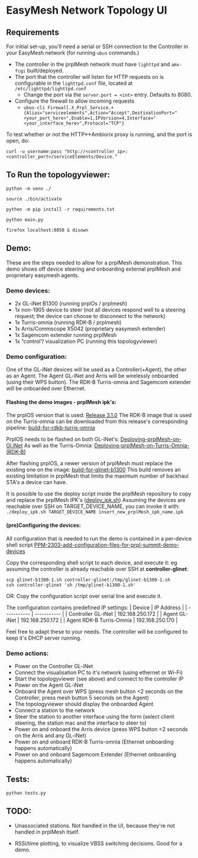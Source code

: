 # **EasyMesh Network Topology UI**

## **Requirements**
For initial set-up, you'll need a serial or SSH connection to the Controller in your EasyMesh network (for running `ubus` commands.)
- The controller in the prplMesh network must have `lighttpd` and `amx-fcgi` built/deployed.
- The port that the controller will listen for HTTP requests on is configurable in the `lighttpd.conf` file,
located at `/etc/lighttpd/lighttpd.conf`
    - Change the port via the `server.port = <int>` entry. Defaults to 8080.
- Configure the firewall to allow incoming requests
    - `ubus-cli Firewall.X_Prpl_Service.+{Alias="serviceelements",Action="Accept",DestinationPort="<your_port_here>",Enable=1,IPVersion=4,Interface="<your_interface_here>",Protocol="TCP"}`

To test whether or not the HTTP<->Ambiorix proxy is running, and the port is open, do:

`curl -u username:pass "http://<controller_ip>:<controller_port>/serviceElements/Device."`

## **To Run the topologyviewer:**

`python -m venv ./`

`source ./bin/activate`

`python -m pip install -r requirements.txt`

`python main.py`

`firefox localhost:8050 & disown`

## **Demo:**
These are the steps needed to allow for a prplMesh demonstration.
This demo shows off device steering and onboarding external prplMesh and proprietary easymesh agents.

### **Demo devices:**
- 2x GL-iNet B1300 (running prplOs / prplmesh)
- 1x non-1905 device to steer (not all devices respond well to a steering request; the device can choose to disconnect to the network)
- 1x Turris-omnia (running RDK-B / prplmesh)
- 1x Arris/Commscope X5042 (proprietary easymesh extender)
- 1x Sagemcom extender running prplMesh
- 1x “control”/ visualization PC (running this topologyviewer)

### **Demo configuration:**
One of the GL-iNet devices will be used as a Controller(+Agent), the other as an Agent.
The Agent GL-iNet and Arris will be wirelessly onboarded (using their WPS button).
The RDK-B Turris-omnia and Sagemcom extender will be onboarded over Ethernet.

#### **Flashing the demo images - prplMesh ipk's:**
The prplOS version that is used: [Release 3.1.0](https://gitlab.com/prpl-foundation/prplmesh/prplMesh/-/releases/3.1.0)
The RDK-B image that is used on the Turris-omnia can be downloaded from this release's corresponding pipeline: [build-for-rdkb-turris-omnia](https://gitlab.com/prpl-foundation/prplmesh/prplMesh/-/jobs/3120295567)

PrplOS needs to be flashed on both GL-iNet's: [Deploying-prplMesh-on-Gl.iNet](https://gitlab.com/prpl-foundation/prplmesh/prplMesh/-/wikis/Deploying-prplMesh-on-Gl.iNet)
As well as the Turris-Omnia: [Deploying-prplMesh-on-Turris-Omnia-(RDK-B)](https://gitlab.com/prpl-foundation/prplmesh/prplMesh/-/wikis/Deploying-prplMesh-on-Turris-Omnia-(RDK-B))

After flashing prplOS, a newer version of prplMesh must replace the existing one on the image: [build-for-glinet-b1300](https://gitlab.com/prpl-foundation/prplmesh/prplMesh/-/jobs/3189663642)
This build removes an existing limitation in prplMesh that limits the maximum number of backhaul STA's a device can have.

It is possible to use the deploy script inside the prplMesh repository to copy and replace the prplMesh IPK's ([deploy_ipk.sh](https://gitlab.com/prpl-foundation/prplmesh/prplMesh/-/raw/master/tools/deploy_ipk.sh))
Assuming the devices are reachable over SSH on TARGET_DEVICE_NAME, you can invoke it with:
`./deploy_ipk.sh TARGET_DEVICE_NAME insert_new_prplMesh_ipk_name.ipk`

#### **(pre)Configuring the devices:**
All configuration that is needed to run the demo is contained in a per-device shell script [PPM-2303-add-configuration-files-for-prpl-summit-demo-devices](https://gitlab.com/prpl-foundation/prplmesh/prplMesh/-/tree/feature/PPM-2303-add-configuration-files-for-prpl-summit-demo-devices/ci/configuration/demo/prpl_summit_2022)

Copy the corresponding shell script to each device, and execute it:
eg assuming the controller is already reachable over SSH at **controller-glinet**:
```
scp glinet-b1300-1.sh controller-glinet:/tmp/glinet-b1300-1.sh
ssh controller-glinet 'sh /tmp/glinet-b1300-1.sh'
```

OR:
Copy the configuration script over serial line and execute it.

The configuration contains predefined IP settings:
| Device | IP Address |
| ----------- | ----------- |
| Controller GL-iNet | 192.168.250.172 |
| Agent GL-iNet | 192.168.250.172 |
| Agent RDK-B Turris-Omnia | 192.168.250.170 |

Feel free to adapt these to your needs.
The controller will be configured to keep it's DHCP server running.

### **Demo actions:**
- Power on the Controller GL-iNet
- Connect the visualisation PC to it's network (using ethernet or Wi-Fi)
- Start the topologyviewer (see above) and connect to the controller IP
- Power on the Agent GL-iNet
- Onboard the Agent over WPS (press mesh button <2 seconds on the Controller; press mesh button 5 seconds on the Agent)
- The topologyviewer should display the onboarded Agent
- Connect a station to the network
- Steer the station to another interface using the form (select client steering, the station mac and the interface to steer to)
- Power on and onboard the Arris device (press WPS button <2 seconds on the Arris and any GL-iNet)
- Power on and onboard RDK-B Turris-omnia (Ethernet onboarding happens automatically)
- Power on and onboard Sagemcom Extender (Ethernet onboarding happens automatically)

## **Tests:**

`python tests.py`

## **TODO:**

- Unassociated stations. Not handled in the UI, because they're not handled in prplMesh itself.

- RSSI/time plotting, to visualize VBSS switching decisions. Good for a demo.